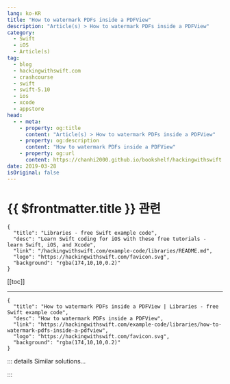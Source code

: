 ```yaml
---
lang: ko-KR
title: "How to watermark PDFs inside a PDFView"
description: "Article(s) > How to watermark PDFs inside a PDFView"
category:
  - Swift
  - iOS
  - Article(s)
tag: 
  - blog
  - hackingwithswift.com
  - crashcourse
  - swift
  - swift-5.10
  - ios
  - xcode
  - appstore
head:
  - - meta:
    - property: og:title
      content: "Article(s) > How to watermark PDFs inside a PDFView"
    - property: og:description
      content: "How to watermark PDFs inside a PDFView"
    - property: og:url
      content: https://chanhi2000.github.io/bookshelf/hackingwithswift.com/example-code/libraries/how-to-watermark-pdfs-inside-a-pdfview.html
date: 2019-03-28
isOriginal: false
---
```


# {{ $frontmatter.title }} 관련

```component VPCard
{
  "title": "Libraries - free Swift example code",
  "desc": "Learn Swift coding for iOS with these free tutorials - learn Swift, iOS, and Xcode",
  "link": "/hackingwithswift.com/example-code/libraries/README.md",
  "logo": "https://hackingwithswift.com/favicon.svg",
  "background": "rgba(174,10,10,0.2)"
}
```

[[toc]]

---

```component VPCard
{
  "title": "How to watermark PDFs inside a PDFView | Libraries - free Swift example code",
  "desc": "How to watermark PDFs inside a PDFView",
  "link": "https://hackingwithswift.com/example-code/libraries/how-to-watermark-pdfs-inside-a-pdfview",
  "logo": "https://hackingwithswift.com/favicon.svg",
  "background": "rgba(174,10,10,0.2)"
}
```

<!-- TODO: 작성 -->

<!-- 
PDFKit makes it easy to watermark PDFs as they are rendered, for example to add “FREE SAMPLE” over pages. It takes six steps, five of which are trivial and one which involves a little Core Graphics heavy lifting.

Let’s get the easy stuff out of the way:

1. Create a new Cocoa Touch Class called “SampleWatermark”, making it a subclass of `PDFPage`.
<li>Add `import PDFKit` to the top of the new file.
<li>Open whichever view controller owns your `PDFView` and make the `ViewController` class conform to the `PDFDocumentDelegate` protocol.
<li>Find the code where you load your document (something like `pdfView.document = document`) then insert this directly before: `document.delegate = self`. That means the document will ask your view controller what class it should use to render pages.
<li>Finally, we need to add a new method to the view controller to tell it to use the `SampleWatermark` class for its pages.

Add this method to your view controller now:

```swift
func classForPage() -> AnyClass {
    return SampleWatermark.self
}
```

What we’ve just done is create a new `PDFPage` subclass that will handle watermark rendering, then tell our `PDFDocument` to use it for all pages. We haven’t given the `SampleWatermark` class any code yet, which means it will look just like a regular page - we’re going to fix that now.

When doing custom PDF rendering there are a few things to know:

1. If you draw your content before calling `super.draw()`, your content will appear behind the page content. That might be what you want, but we’ll be doing the opposite here.
2. You’re given a graphics context to draw into, but you should tread carefully: save the context and its state before you make any changes, then restore them afterwards.
3. PDFs have a variety of drawing boxes that determine how things are displayed. We don’t care which one is used, but we do need to ask PDFKit to tell us the page bounds for that box so we know how to position our text.
4. UIKit and PDFs draw in different directions, but you can correct that by moving the drawing position down by the height of the document then flipping its Y axis.

We’re going to write the words “FREE SAMPLE” in red, centered near the top of each page using a bold font. Add this method to <VPIcon icon="fa-brands fa-swift"/>`SampleWatermark.swift`:

```swift
override func draw(with box: PDFDisplayBox, to context: CGContext) {
    super.draw(with: box, to: context)

    let string: NSString = "FREE SAMPLE"
    let attributes: [NSAttributedString.Key: Any] = [.foregroundColor: UIColor.red, .font: UIFont.boldSystemFont(ofSize: 32)]
    let stringSize = string.size(withAttributes: attributes)

    UIGraphicsPushContext(context)
    context.saveGState()

    let pageBounds = bounds(for: box)
    context.translateBy(x: (pageBounds.size.width - stringSize.width) / 2, y: pageBounds.size.height)
    context.scaleBy(x: 1.0, y: -1.0)

    string.draw(at: CGPoint(x: 0, y: 55), withAttributes: attributes)

    context.restoreGState()
    UIGraphicsPopContext()
}
```

If everything went well you should now see “FREE SAMPLE” emblazoned across every page of your PDF.

-->

::: details Similar solutions…

<!--
/example-code/libraries/how-to-display-pdfs-using-pdfview">How to display PDFs using PDFView 
/example-code/uikit/how-to-render-pdfs-using-uigraphicspdfrenderer">How to render PDFs using UIGraphicsPDFRenderer 
/example-code/libraries/how-to-show-pdf-thumbnails-using-pdfthumbnailview">How to show PDF thumbnails using PDFThumbnailView 
/example-code/uikit/how-to-find-an-aspect-fit-images-size-inside-an-image-view">How to find an aspect fit image’s size inside an image view 
/quick-start/swiftui/how-to-draw-a-border-inside-a-view">How to draw a border inside a view</a>
-->

:::

